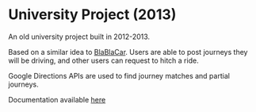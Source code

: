 # University Project (2013)

An old university project built in 2012-2013.

Based on a similar idea to [BlaBlaCar](https://www.blablacar.co.uk/). Users are able to post journeys they will be driving, and other users can request to hitch a ride.

Google Directions APIs are used to find journey matches and partial journeys.

Documentation available [here](https://github.com/alexroan/MajorProjectDocs)